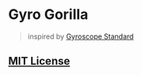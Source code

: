 # Gyro Gorilla

> inspired by [Gyroscope Standard](https://www.youtube.com/watch?v=b_dTHSQVOZM)

## [MIT License](LICENSE)
